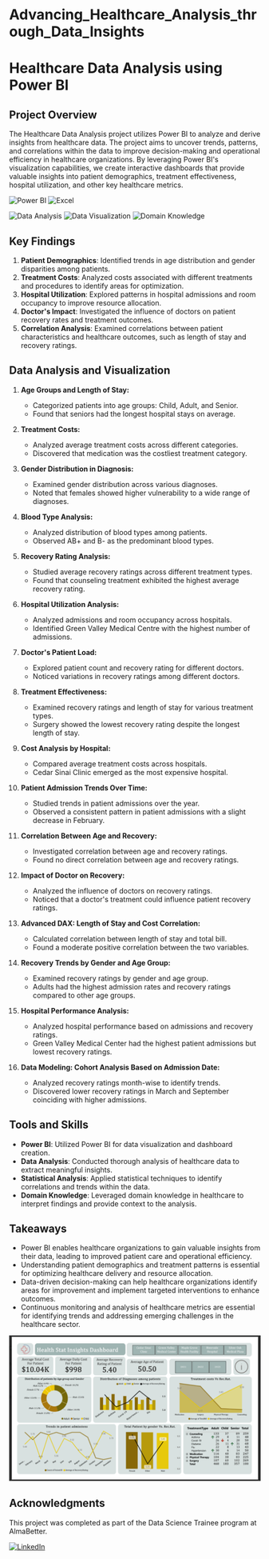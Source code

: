 # Advancing_Healthcare_Analysis_through_Data_Insights
# Healthcare Data Analysis using Power BI

## Project Overview

The Healthcare Data Analysis project utilizes Power BI to analyze and derive insights from healthcare data. The project aims to uncover trends, patterns, and correlations within the data to improve decision-making and operational efficiency in healthcare organizations. By leveraging Power BI's visualization capabilities, we create interactive dashboards that provide valuable insights into patient demographics, treatment effectiveness, hospital utilization, and other key healthcare metrics.

<p>
    <img src="https://img.shields.io/badge/Tool-Power%20BI-purple" alt="Power BI" />
    <img src="https://img.shields.io/badge/Tool-Excel-brightgreen" alt="Excel" />
</p>
<p>
    <img src="https://img.shields.io/badge/Skill-Data%20Analysis-yellow" alt="Data Analysis" />
    <img src="https://img.shields.io/badge/Skill-Data%20Visualization-blueviolet" alt="Data Visualization" />
    <img src="https://img.shields.io/badge/Skill-Domain%20Knowledge-orange" alt="Domain Knowledge" />
</p>


## Key Findings

1. **Patient Demographics**: Identified trends in age distribution and gender disparities among patients.
2. **Treatment Costs**: Analyzed costs associated with different treatments and procedures to identify areas for optimization.
3. **Hospital Utilization**: Explored patterns in hospital admissions and room occupancy to improve resource allocation.
4. **Doctor's Impact**: Investigated the influence of doctors on patient recovery rates and treatment outcomes.
5. **Correlation Analysis**: Examined correlations between patient characteristics and healthcare outcomes, such as length of stay and recovery ratings.

## Data Analysis and Visualization

1. **Age Groups and Length of Stay:**
    - Categorized patients into age groups: Child, Adult, and Senior.
    - Found that seniors had the longest hospital stays on average.

2. **Treatment Costs:**
    - Analyzed average treatment costs across different categories.
    - Discovered that medication was the costliest treatment category.

3. **Gender Distribution in Diagnosis:**
    - Examined gender distribution across various diagnoses.
    - Noted that females showed higher vulnerability to a wide range of diagnoses.

4. **Blood Type Analysis:**
    - Analyzed distribution of blood types among patients.
    - Observed AB+ and B- as the predominant blood types.

5. **Recovery Rating Analysis:**
    - Studied average recovery ratings across different treatment types.
    - Found that counseling treatment exhibited the highest average recovery rating.

6. **Hospital Utilization Analysis:**
    - Analyzed admissions and room occupancy across hospitals.
    - Identified Green Valley Medical Centre with the highest number of admissions.

7. **Doctor's Patient Load:**
    - Explored patient count and recovery rating for different doctors.
    - Noticed variations in recovery ratings among different doctors.

8. **Treatment Effectiveness:**
    - Examined recovery ratings and length of stay for various treatment types.
    - Surgery showed the lowest recovery rating despite the longest length of stay.

9. **Cost Analysis by Hospital:**
    - Compared average treatment costs across hospitals.
    - Cedar Sinai Clinic emerged as the most expensive hospital.

10. **Patient Admission Trends Over Time:**
    - Studied trends in patient admissions over the year.
    - Observed a consistent pattern in patient admissions with a slight decrease in February.

11. **Correlation Between Age and Recovery:**
    - Investigated correlation between age and recovery ratings.
    - Found no direct correlation between age and recovery ratings.

12. **Impact of Doctor on Recovery:**
    - Analyzed the influence of doctors on recovery ratings.
    - Noticed that a doctor's treatment could influence patient recovery ratings.

13. **Advanced DAX: Length of Stay and Cost Correlation:**
    - Calculated correlation between length of stay and total bill.
    - Found a moderate positive correlation between the two variables.

14. **Recovery Trends by Gender and Age Group:**
    - Examined recovery ratings by gender and age group.
    - Adults had the highest admission rates and recovery ratings compared to other age groups.

15. **Hospital Performance Analysis:**
    - Analyzed hospital performance based on admissions and recovery ratings.
    - Green Valley Medical Center had the highest patient admissions but lowest recovery ratings.

16. **Data Modeling: Cohort Analysis Based on Admission Date:**
    - Analyzed recovery ratings month-wise to identify trends.
    - Discovered lower recovery ratings in March and September coinciding with higher admissions.


## Tools and Skills

- **Power BI**: Utilized Power BI for data visualization and dashboard creation.
- **Data Analysis**: Conducted thorough analysis of healthcare data to extract meaningful insights.
- **Statistical Analysis**: Applied statistical techniques to identify correlations and trends within the data.
- **Domain Knowledge**: Leveraged domain knowledge in healthcare to interpret findings and provide context to the analysis.

## Takeaways

- Power BI enables healthcare organizations to gain valuable insights from their data, leading to improved patient care and operational efficiency.
- Understanding patient demographics and treatment patterns is essential for optimizing healthcare delivery and resource allocation.
- Data-driven decision-making can help healthcare organizations identify areas for improvement and implement targeted interventions to enhance outcomes.
- Continuous monitoring and analysis of healthcare metrics are essential for identifying trends and addressing emerging challenges in the healthcare sector.
<div style="text-align:center;">
    <img src="https://github.com/Navjotkhatri/Advancing_Healthcare_Analysis_through_Data_Insights/blob/main/Screenshot%202024-04-06%20141240.png" alt="Dashboard" />
</div>

## Acknowledgments

This project was completed as part of the Data Science Trainee program at AlmaBetter.

[![LinkedIn](https://img.shields.io/badge/LinkedIn-Connect-blue)](https://www.linkedin.com/in/navjot-khatri-5721a5179/)
